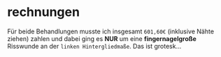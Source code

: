 # rechnungen
Für beide Behandlungen musste ich insgesamt `601,60€` (inklusive Nähte ziehen) zahlen und dabei ging es **NUR** um eine **fingernagelgroße** Risswunde an der `linken Hintergliedmaße`. Das ist grotesk...
